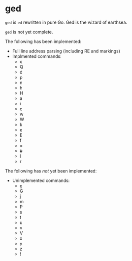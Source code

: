 # ged
`ged` is `ed` rewritten in pure Go.  Ged is the wizard of earthsea.

`ged` is not yet complete.

The following has been implemented:
- Full line address parsing (including RE and markings)
- Implmented commands:
  - q
  - Q
  - d
  - p
  - n
  - h
  - H
  - a
  - i
  - c
  - w
  - W
  - k
  - e
  - E
  - f
  - =
  - \#
  - l
  - r

The following has *not* yet been implemented:
- Unimplemented commands:
  - g
  - G
  - j
  - m
  - P
  - s
  - t
  - u
  - v
  - V
  - x
  - y
  - z
  - !
